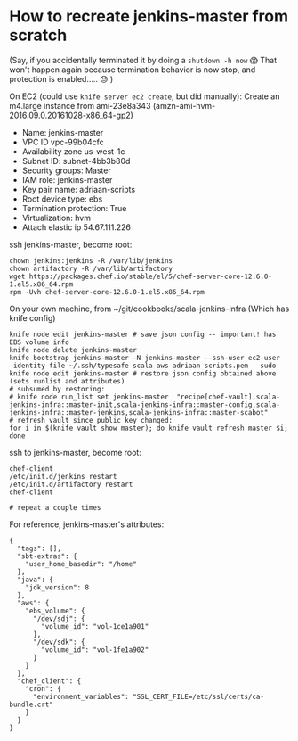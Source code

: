 # How to recreate jenkins-master from scratch
(Say, if you accidentally terminated it by doing a `shutdown -h now` :scream: That won't happen again because termination behavior is now stop, and protection is enabled..... :sweat: )

On EC2 (could use `knife server ec2 create`, but did manually): 
Create an m4.large instance from ami-23e8a343 (amzn-ami-hvm-2016.09.0.20161028-x86_64-gp2)
  - Name: jenkins-master
  - VPC ID vpc-99b04cfc
  - Availability zone us-west-1c
  - Subnet ID: subnet-4bb3b80d
  - Security groups: Master
  - IAM role: jenkins-master
  - Key pair name: adriaan-scripts
  - Root device type: ebs
  - Termination protection: True
  - Virtualization: hvm
  - Attach elastic ip 54.67.111.226

ssh jenkins-master, become root:
```
chown jenkins:jenkins -R /var/lib/jenkins
chown artifactory -R /var/lib/artifactory
wget https://packages.chef.io/stable/el/5/chef-server-core-12.6.0-1.el5.x86_64.rpm
rpm -Uvh chef-server-core-12.6.0-1.el5.x86_64.rpm
```

On your own machine, from ~/git/cookbooks/scala-jenkins-infra (Which has knife config)

```
knife node edit jenkins-master # save json config -- important! has EBS volume info
knife node delete jenkins-master
knife bootstrap jenkins-master -N jenkins-master --ssh-user ec2-user --identity-file ~/.ssh/typesafe-scala-aws-adriaan-scripts.pem --sudo
knife node edit jenkins-master # restore json config obtained above (sets runlist and attributes)
# subsumed by restoring:
# knife node run_list set jenkins-master  "recipe[chef-vault],scala-jenkins-infra::master-init,scala-jenkins-infra::master-config,scala-jenkins-infra::master-jenkins,scala-jenkins-infra::master-scabot"
# refresh vault since public key changed:
for i in $(knife vault show master); do knife vault refresh master $i; done
```

ssh to jenkins-master, become root:
```
chef-client
/etc/init.d/jenkins restart
/etc/init.d/artifactory restart
chef-client

# repeat a couple times
```


For reference, jenkins-master's attributes:
```
{
  "tags": [],
  "sbt-extras": {
    "user_home_basedir": "/home"
  },
  "java": {
    "jdk_version": 8
  },
  "aws": {
    "ebs_volume": {
      "/dev/sdj": {
        "volume_id": "vol-1ce1a901"
      },
      "/dev/sdk": {
        "volume_id": "vol-1fe1a902"
      }
    }
  },
  "chef_client": {
    "cron": {
      "environment_variables": "SSL_CERT_FILE=/etc/ssl/certs/ca-bundle.crt"
    }
  }
}
```
